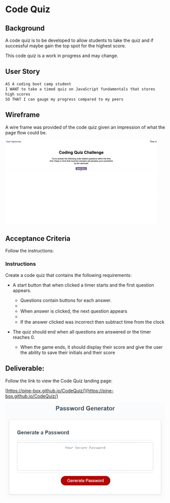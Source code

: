 # Code Quiz

## Background

A code quiz is to be developed to allow students to take the quiz and if successful maybe gain the top spot for the highest score.

This code quiz is a work in progress and may change.

## User Story

```
AS A coding boot camp student
I WANT to take a timed quiz on JavaScript fundamentals that stores high scores
SO THAT I can gauge my progress compared to my peers
```

## Wireframe

A wire frame was provided of the code quiz given an impression of what the page flow could be.

![08-web-apis-challenge-demo.gif](assets%2Fimages%2F08-web-apis-challenge-demo.gif)


## Acceptance Criteria

Follow the instructions:

### Instructions


Create a code quiz that contains the following requirements:

* A start button that when clicked a timer starts and the first question appears.
 
  * Questions contain buttons for each answer.
  * 
  * When answer is clicked, the next question appears
  * 
  * If the answer clicked was incorrect then subtract time from the clock

* The quiz should end when all questions are answered or the timer reaches 0.

  * When the game ends, it should display their score and give the user the ability to save their initials and their score


## Deliverable:

Follow the link to view the Code Quiz landing page:

[https://pine-box.github.io/CodeQuiz/](https://pine-box.github.io/CodeQuiz/)

![Code Quiz Landing Page](https://github.com/Pine-Box/passgen/blob/main/assets/images/05-javascript-challenge-demo.png)